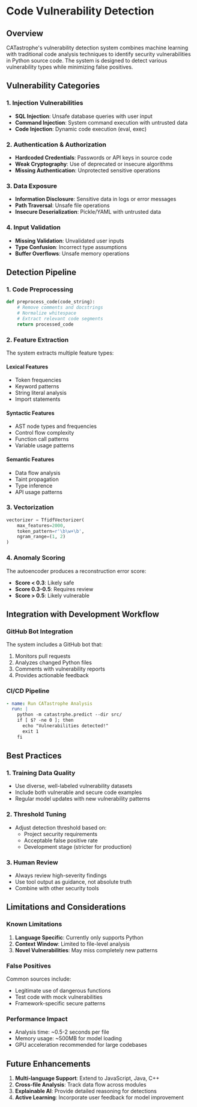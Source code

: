 # Code Vulnerability Detection

## Overview

CATastrophe's vulnerability detection system combines machine learning with traditional code analysis techniques to identify security vulnerabilities in Python source code. The system is designed to detect various vulnerability types while minimizing false positives.

## Vulnerability Categories

### 1. Injection Vulnerabilities
- **SQL Injection**: Unsafe database queries with user input
- **Command Injection**: System command execution with untrusted data
- **Code Injection**: Dynamic code execution (eval, exec)

### 2. Authentication & Authorization
- **Hardcoded Credentials**: Passwords or API keys in source code
- **Weak Cryptography**: Use of deprecated or insecure algorithms
- **Missing Authentication**: Unprotected sensitive operations

### 3. Data Exposure
- **Information Disclosure**: Sensitive data in logs or error messages
- **Path Traversal**: Unsafe file operations
- **Insecure Deserialization**: Pickle/YAML with untrusted data

### 4. Input Validation
- **Missing Validation**: Unvalidated user inputs
- **Type Confusion**: Incorrect type assumptions
- **Buffer Overflows**: Unsafe memory operations

## Detection Pipeline

### 1. Code Preprocessing
```python
def preprocess_code(code_string):
    # Remove comments and docstrings
    # Normalize whitespace
    # Extract relevant code segments
    return processed_code
```

### 2. Feature Extraction
The system extracts multiple feature types:

#### Lexical Features
- Token frequencies
- Keyword patterns
- String literal analysis
- Import statements

#### Syntactic Features
- AST node types and frequencies
- Control flow complexity
- Function call patterns
- Variable usage patterns

#### Semantic Features
- Data flow analysis
- Taint propagation
- Type inference
- API usage patterns

### 3. Vectorization
```python
vectorizer = TfidfVectorizer(
    max_features=2000,
    token_pattern=r'\b\w+\b',
    ngram_range=(1, 2)
)
```

### 4. Anomaly Scoring
The autoencoder produces a reconstruction error score:
- **Score < 0.3**: Likely safe
- **Score 0.3-0.5**: Requires review
- **Score > 0.5**: Likely vulnerable

## Integration with Development Workflow

### GitHub Bot Integration
The system includes a GitHub bot that:
1. Monitors pull requests
2. Analyzes changed Python files
3. Comments with vulnerability reports
4. Provides actionable feedback

### CI/CD Pipeline
```yaml
- name: Run CATastrophe Analysis
  run: |
    python -m catastrphe.predict --dir src/
    if [ $? -ne 0 ]; then
      echo "Vulnerabilities detected!"
      exit 1
    fi
```

## Best Practices

### 1. Training Data Quality
- Use diverse, well-labeled vulnerability datasets
- Include both vulnerable and secure code examples
- Regular model updates with new vulnerability patterns

### 2. Threshold Tuning
- Adjust detection threshold based on:
  - Project security requirements
  - Acceptable false positive rate
  - Development stage (stricter for production)

### 3. Human Review
- Always review high-severity findings
- Use tool output as guidance, not absolute truth
- Combine with other security tools

## Limitations and Considerations

### Known Limitations
1. **Language Specific**: Currently only supports Python
2. **Context Window**: Limited to file-level analysis
3. **Novel Vulnerabilities**: May miss completely new patterns

### False Positives
Common sources include:
- Legitimate use of dangerous functions
- Test code with mock vulnerabilities
- Framework-specific secure patterns

### Performance Impact
- Analysis time: ~0.5-2 seconds per file
- Memory usage: ~500MB for model loading
- GPU acceleration recommended for large codebases

## Future Enhancements

1. **Multi-language Support**: Extend to JavaScript, Java, C++
2. **Cross-file Analysis**: Track data flow across modules
3. **Explainable AI**: Provide detailed reasoning for detections
4. **Active Learning**: Incorporate user feedback for model improvement